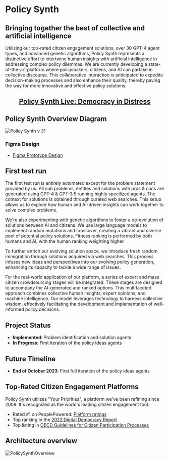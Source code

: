 # Policy Synth

## Bringing together the best of collective and artificial intelligence

Utilizing our top-rated citizen engagement solutions, over 30 GPT-4 agent types, and advanced genetic algorithms, Policy Synth represents a distinctive effort to intertwine human insights with artificial intelligence in addressing complex policy dilemmas. We are currently developing a state-of-the-art platform where policymakers, citizens, and AI can partake in collective discourse. This collaborative interaction is anticipated to expedite decision-making processes and also enhance their quality, thereby paving the way for more innovative and effective policy solutions.

<h2 align="center">
  <a href="https://policy-synth.ai/projects/1/"><strong>Policy Synth Live: Democracy in Distress</strong></a><br>
</h2>

## Policy Synth Overview Diagram

![Policy Synth v 31](https://github.com/CitizensFoundation/policy-synth/assets/43699/447921ba-d9fa-4035-9790-b108b0d1f107)

### Figma Design
- [Figma Prototype Design](https://www.figma.com/file/ekIKXfT3tL8Ab7MoLSnjnN/Collective-Policy-Synth-V10)

## First test run
The first test run is entirely automated except for the problem statement provided by us. All sub problems, entities and solutions with pros & cons are generated using GPT-4 & GPT-3.5 running highly specilized agents. The context for solutions is obtained through curated web searches. This setup allows us to explore how human and AI-driven insights can work together to solve complex problems.

We're also experimenting with genetic algorithms to foster a co-evolution of solutions between AI and citizens. We use large language models to implement random mutations and crossover, creating a vibrant and diverse pool of potential policy solutions. Fitness ranking is performed by both humans and AI, with the human ranking weighting higher.

To further enrich our evolving solution space, we introduce fresh random immigration through solutions acquired via web searches. This process infuses new ideas and perspectives into our evolving policy generation, enhancing its capacity to tackle a wide range of issues.

For the real-world application of our platform, a series of expert and mass citizen crowdsourcing stages will be integrated. These stages are designed to accompany the AI-generated and ranked options. This multifaceted approach combines collective human insights, expert opinions, and machine intelligence. Our model leverages technology to harness collective wisdom, effectively facilitating the development and implementation of well-informed policy decisions.

## Project Status
- **Implemented**: Problem identification and solution agents 
- **In Progress**: First iteration of the policy ideas agents

## Future Timeline
- **End of October 2023**: First full iteration of the policy ideas agents

## Top-Rated Citizen Engagement Platforms
Policy Synth utilizes "Your Priorities", a platform we've been refining since 2008. It's recognized as the world's leading citizen engagement tool.

- Rated #1 on PeoplePowered: [Platform ratings](https://www.peoplepowered.org/platform-ratings)
- Top ranking in the [2022 Digital Democracy Report](https://www.solonian-institute.com/digitaldemocracyreport)
- Top listing in [OECD Guidelines for Citizen Participation Processes](https://www.oecd.org/publications/oecd-guidelines-for-citizen-participation-processes-f765caf6-en.htm)

## Architecture overview
![PolicySynthOverview](https://github.com/CitizensFoundation/policy-synth/assets/43699/97df0164-8edd-422f-953a-2e16a404724f)








